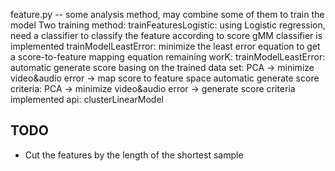 feature.py -- some analysis method, may combine some of them to train the model
Two training method:
    trainFeaturesLogistic: using Logistic regression, need a classifier to classify the feature according to score
                            gMM classifier is implemented
    trainModelLeastError: minimize the least error equation to get a score-to-feature mapping equation
    remaining worK:
        trainModelLeastError: automatic generate score basing on the trained data set: PCA -> minimize video&audio error -> map score to feature space
                              automatic generate score criteria: PCA -> minimize video&audio error -> generate score criteria
implemented api:
    clusterLinearModel

TODO
----

* Cut the features by the length of the shortest sample
